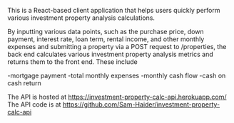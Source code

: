 This is a React-based client application that helps users quickly perform various investment property analysis calculations.

By inputting various data points, such as the purchase price, down payment, interest rate, loan term, rental income, and other monthly expenses and submitting a property via a POST request to /properties, the back end calculates various investment property analysis metrics and returns them to the front end. These include

-mortgage payment
-total monthly expenses
-monthly cash flow
-cash on cash return

The API is hosted at https://investment-property-calc-api.herokuapp.com/
The API code is at https://github.com/Sam-Haider/investment-property-calc-api
